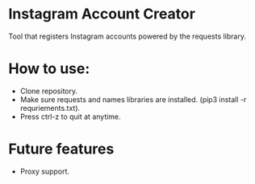 # Instagram Account Creator
Tool that registers Instagram accounts powered by the requests library.

# How to use:
- Clone repository.
- Make sure requests and names libraries are installed. (pip3 install -r requriements.txt).
- Press ctrl-z to quit at anytime. 

# Future features
- Proxy support.
